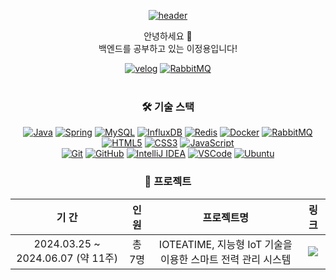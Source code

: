 <div align="center">
  
  [![header](https://capsule-render.vercel.app/api?type=waving&color=auto&height=70&section=header)](#)

  안녕하세요 👋<br>
  백엔드를 공부하고 있는 이정용입니다!
  
  [![velog](https://img.shields.io/badge/Blog-velog-20C997?style=flat&logo=velog&logoColor=white)](https://velog.io/@jeongyong)
  [![RabbitMQ](https://img.shields.io/badge/Mail-Gmail-EA4335?style=flat&logo=gmail&logoColor=white)](mailto:hua9378@gmail.com)
  <br><br>

  ### 🛠️ 기술 스택
  [![Java](https://img.shields.io/badge/Java-007396?style=flat-square&logo=OpenJDK&logoColor=white)](#)
  [![Spring](https://img.shields.io/badge/Spring-6DB33F?style=flat-square&logo=Spring&logoColor=white)](#)
  [![MySQL](https://img.shields.io/badge/MySQL-4479A1?style=flat-square&logo=MySQL&logoColor=white)](#)
  [![InfluxDB](https://img.shields.io/badge/InfluxDB-22ADF6?style=flat-square&logo=InfluxDB&logoColor=white)](#)
  [![Redis](https://img.shields.io/badge/Redis-DC382D?style=flat-square&logo=Redis&logoColor=white)](#)
  [![Docker](https://img.shields.io/badge/Docker-2267E9?style=flat-square&logo=Docker&logoColor=white)](#)
  [![RabbitMQ](https://img.shields.io/badge/RabbitMQ-FF6600?style=flat-square&logo=RabbitMQ&logoColor=white)](#)
  <br>
  [![HTML5](https://img.shields.io/badge/HTML5-E34F26?style=flat-square&logo=HTML5&logoColor=white)](#)
  [![CSS3](https://img.shields.io/badge/CSS3-1572B6?style=flat-square&logo=CSS3&logoColor=white)](#)
  [![JavaScript](https://img.shields.io/badge/JavaScript-F7DF1E?style=flat-square&logo=JavaScript&logoColor=black)](#)
  <br>
  [![Git](https://img.shields.io/badge/Git-F05032?style=flat-square&logo=Git&logoColor=white)](#)
  [![GitHub](https://img.shields.io/badge/GitHub-181717?style=flat-square&logo=GitHub&logoColor=white)](#)
  [![IntelliJ IDEA](https://img.shields.io/badge/IntelliJ%20IDEA-000000?style=flat-square&logo=IntelliJIDEA&logoColor=white)](#)
  [![VSCode](https://img.shields.io/badge/VSCode-007ACC?style=flat-square&logo=VisualStudioCode&logoColor=white)](#)
  [![Ubuntu](https://img.shields.io/badge/Ubuntu-E95420?style=flat-square&logo=Ubuntu&logoColor=white)](#)
  <br>
  
  ### 🚀 프로젝트
  | 기 간 | 인 원 | 프로젝트명 | 링 크 |
  |:----:|:----:|:-------:|:--:|
  | 2024.03.25 ~ 2024.06.07 (약 11주) | 총 7명 | IOTEATIME, 지능형 IoT 기술을 이용한 스마트 전력 관리 시스템 | [<img src="https://img.shields.io/badge/바로가기-3776AB?style=flat-square&logo=&logoColor=white">](https://github.com/nhnacademy-aiot1-5) |

</div>
